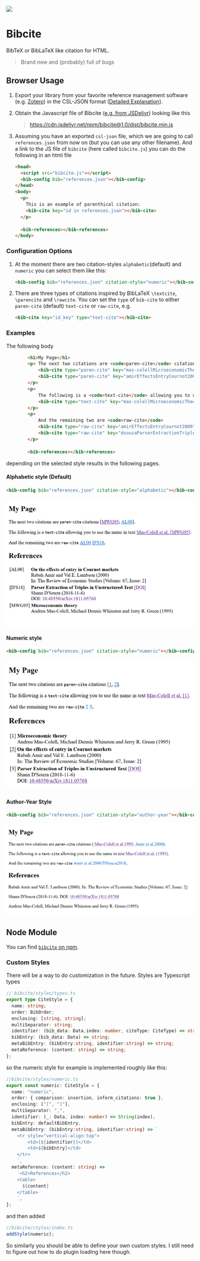 [![](https://data.jsdelivr.com/v1/package/npm/bibcite/badge)](https://www.jsdelivr.com/package/npm/bibcite)
# Bibcite

BibTeX or BibLaTeX like citation for HTML.

> Brand new and (probably) full of bugs

## Browser Usage


1. Export your library from your favorite reference management software (e.g.
[Zotero][zotero]) in the CSL-JSON format ([Detailed
Explanation][export-csl-explanation]).
2. Obtain the Javascript file of Bibcite ([e.g. from JSDelivr][releases]) looking like this
  
    > https://cdn.jsdelivr.net/npm/bibcite@1.0/dist/bibcite.min.js

3. Assuming you have an exported `csl-json` file, which we are going to call
`references.json` from now on (but you can use any other filename). And a link
to the JS file of `bibcite` (here called `bibcite.js`) you can do the following in
an html file

    ```html
    <head>
      <script src="bibcite.js"></script>
      <bib-config bib="references.json"></bib-config>
    </head>
    <body>
      <p>
        This is an example of parenthical citation:
        <bib-cite key="id in references.json"></bib-cite>
      </p>

      <bib-references></bib-references>
    </body>
    ```

### Configuration Options

1. At the moment there are two citation-styles `alphabetic`(default) and
`numeric` you can select them like this:

	```html
	<bib-config bib="references.json" citation-style="numeric"></bib-config>
	```

2. There are three types of citations inspired by BibLaTeX `\textcite`,
`\parencite` and `\rawcite`. You can set the `type` of `bib-cite` to either
	`paren-cite` (default) `text-cite` or `raw-cite`, e.g.

	```html
	<bib-cite key="id_key" type="text-cite"></bib-cite>
	```

### Examples

The following body

```html
		<h1>My Page</h1>	
		<p> The next two citations are <code>paren-cite</code> citations
			<bib-cite type="paren-cite" key="mas-colellMicroeconomicTheory1995"></bib-cite>
			<bib-cite type="paren-cite" key="amirEffectsEntryCournot2000"></bib-cite>.
		</p>
		<p>
			The following is a <code>text-cite</code> allowing you to use the name in text
			<bib-cite type="text-cite" key="mas-colellMicroeconomicTheory1995"></bib-cite>.
		</p>
		<p>
			And the remaining two are <code>raw-cite</code>
			<bib-cite type="raw-cite" key="amirEffectsEntryCournot2000"></bib-cite>
			<bib-cite type="raw-cite" key="dsouzaParserExtractionTriples2018"></bib-cite>,
		</p>

		<bib-references></bib-references>
```

depending on the selected style results in the following pages.

#### Alphabetic style (Default)

```html
<bib-config bib="references.json" citation-style="alphabetic"></bib-config>
```

![alphabetic style](docs/img/alphabetic.png)

#### Numeric style

```html
<bib-config bib="references.json" citation-style="numeric"></bib-config>
```

![numeric style](docs/img/numeric.png)

#### Author-Year Style


```html
<bib-config bib="references.json" citation-style="author-year"></bib-config>
```

![author-year style](docs/img/author-year.png)



## Node Module

You can find [`bibcite` on npm][npm-bibcite].

### Custom Styles

There will be a way to do customization in the future. Styles are Typescript
types

```typescript
// bibcite/styles/types.ts
export type CiteStyle = {
  name: string;
  order: BibOrder;
  enclosing: [string, string];
  multiSeparator: string;
  identifier: (bib_data: Data,index: number, citeType: CiteType) => string;
  bibEntry: (bib_data: Data) => string;
  metaBibEntry: (bibEntry:string, identifier:string) => string;
  metaReference: (content: string) => string;
};
```

so the numeric style for example is implemented roughly like this:

```typescript
//bibcite/styles/numeric.ts
export const numeric: CiteStyle = {
  name: "numeric",
  order: { comparison: insertion, inform_citations: true },
  enclosing: ["[", "]"],
  multiSeparator: ",",
  identifier: (_: Data, index: number) => String(index),
  bibEntry: defaultBibEntry,
  metaBibEntry: (bibEntry:string, identifier:string) => `
    <tr style="vertical-align:top">
        <td>[${identifier}]</td>
        <td>${bibEntry}</td>
    </tr>
    `,
  metaReference: (content: string) =>
    `<h2>References</h2>
    <table>
      ${content}
    </table>
    `,
};
```

and then added

```typescript
//bibcite/ctyles/index.ts
addStyle(numeric);
```

So similarly you should be able to define your own custom styles.
I still need to figure out how to do plugin loading here though.

[zotero]: https://www.zotero.org/
[export-csl-explanation]: https://github.com/FelixBenning/bibcite/blob/main/docs/export-csl-json.md
[releases]: https://www.jsdelivr.com/package/npm/bibcite
[npm-bibcite]: https://www.npmjs.com/package/bibcite
